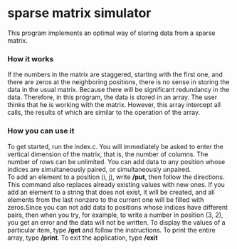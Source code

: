 # sparse matrix simulator

This program implements an optimal way of storing data from a sparse matrix. 

### How it works
If the numbers in the matrix are staggered, starting with the first one, and there are zeros at the neighboring positions, there is no sense in storing the data in the usual matrix. Because there will be significant redundancy in the data. Therefore, in this program, the data is stored in an array. The user thinks that he is working with the matrix. However, this array intercept all calls, the results of which are similar to the operation of the array.

### How you can use it
To get started, run the index.c. You will immediately be asked to enter the vertical dimension of the matrix, that is, the number of columns. The number of rows can be unlimited. You can add data to any position whose indices are simultaneously paired, or simultaneously unpaired. \
To add an element to a position (i, j), write **/put**, then follow the directions. This command also replaces already existing values ​​with new ones. If you add an element to a string that does not exist, it will be created, and all elements from the last nonzero to the current one will be filled with zeros.Since you can not add data to positions whose indices have different pairs, then when you try, for example, to write a number in position (3, 2), you get an error and the data will not be written.
To display the values ​​of a particular item, type **/get** and follow the instructions. To print the entire array, type **/print**.
To exit the application, type **/exit**